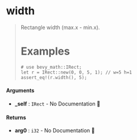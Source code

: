 # width

>  Rectangle width (max.x - min.x).
>  # Examples
>  ```
>  # use bevy_math::IRect;
>  let r = IRect::new(0, 0, 5, 1); // w=5 h=1
>  assert_eq!(r.width(), 5);
>  ```

#### Arguments

- **\_self** : `IRect` \- No Documentation 🚧

#### Returns

- **arg0** : `i32` \- No Documentation 🚧